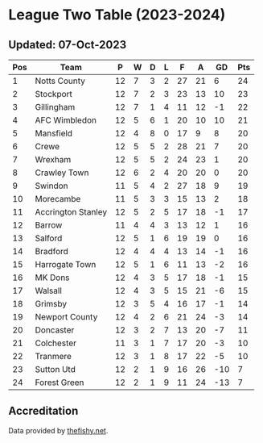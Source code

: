 # League Two Table (2023-2024)
## Updated: 07-Oct-2023

| Pos | Team | P | W | D | L | F | A | GD | Pts |
| --- | --- | --- | --- | --- | --- | --- | --- | --- | --- |
| 1 | Notts County | 12 | 7 | 3 | 2 | 27 | 21 | 6 | 24 |
| 2 | Stockport | 12 | 7 | 2 | 3 | 23 | 13 | 10 | 23 |
| 3 | Gillingham | 12 | 7 | 1 | 4 | 11 | 12 | -1 | 22 |
| 4 | AFC Wimbledon | 12 | 5 | 6 | 1 | 20 | 10 | 10 | 21 |
| 5 | Mansfield | 12 | 4 | 8 | 0 | 17 | 9 | 8 | 20 |
| 6 | Crewe | 12 | 5 | 5 | 2 | 28 | 21 | 7 | 20 |
| 7 | Wrexham | 12 | 5 | 5 | 2 | 24 | 23 | 1 | 20 |
| 8 | Crawley Town | 12 | 6 | 2 | 4 | 20 | 20 | 0 | 20 |
| 9 | Swindon | 11 | 5 | 4 | 2 | 27 | 18 | 9 | 19 |
| 10 | Morecambe | 11 | 5 | 3 | 3 | 15 | 13 | 2 | 18 |
| 11 | Accrington Stanley | 12 | 5 | 2 | 5 | 17 | 18 | -1 | 17 |
| 12 | Barrow | 11 | 4 | 4 | 3 | 13 | 12 | 1 | 16 |
| 13 | Salford | 12 | 5 | 1 | 6 | 19 | 19 | 0 | 16 |
| 14 | Bradford | 12 | 4 | 4 | 4 | 13 | 14 | -1 | 16 |
| 15 | Harrogate Town | 12 | 5 | 1 | 6 | 11 | 13 | -2 | 16 |
| 16 | MK Dons | 12 | 4 | 3 | 5 | 17 | 18 | -1 | 15 |
| 17 | Walsall | 12 | 4 | 3 | 5 | 15 | 21 | -6 | 15 |
| 18 | Grimsby | 12 | 3 | 5 | 4 | 16 | 17 | -1 | 14 |
| 19 | Newport County | 12 | 4 | 2 | 6 | 21 | 24 | -3 | 14 |
| 20 | Doncaster | 12 | 3 | 2 | 7 | 13 | 20 | -7 | 11 |
| 21 | Colchester | 11 | 3 | 1 | 7 | 17 | 20 | -3 | 10 |
| 22 | Tranmere | 12 | 3 | 1 | 8 | 17 | 22 | -5 | 10 |
| 23 | Sutton Utd | 12 | 2 | 1 | 9 | 16 | 26 | -10 | 7 |
| 24 | Forest Green | 12 | 2 | 1 | 9 | 11 | 24 | -13 | 7 |

## Accreditation 

Data provided by [thefishy.net](https://www.thefishy.net/).